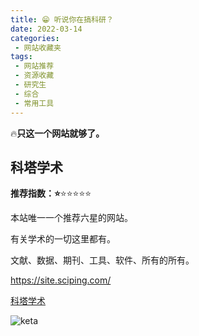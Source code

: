 ```yaml
---
title: 😁 听说你在搞科研？
date: 2022-03-14
categories:
 - 网站收藏夹
tags:
 - 网站推荐
 - 资源收藏
 - 研究生
 - 综合
 - 常用工具
---
```


:fire:**只这一个网站就够了。**

## 科塔学术

**推荐指数：:star:**:star::star::star::star::star:

本站唯一一个推荐六星的网站。

有关学术的一切这里都有。

文献、数据、期刊、工具、软件、所有的所有。

https://site.sciping.com/

[科塔学术](https://site.sciping.com/)

![keta](https://www.nullpointer.site/images/keta.png)

